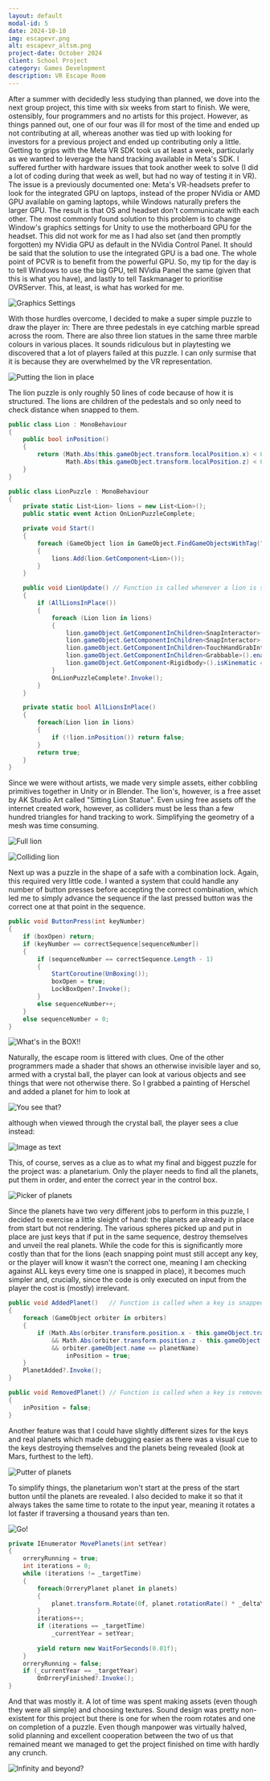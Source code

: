 ```yaml
---
layout: default
modal-id: 5
date: 2024-10-10
img: escapevr.png
alt: escapevr_altsm.png
project-date: October 2024
client: School Project
category: Games Development
description: VR Escape Room
---
```

After a summer with decidedly less studying than planned, we dove into the next group project,
this time with six weeks from start to finish. We were, ostensibly, four programmers and no
artists for this project. However, as things panned out, one of our four was ill for most of
the time and ended up not contributing at all, whereas another was tied up with looking for
investors for a previous project and ended up contributing only a little.
Getting to grips with the Meta VR SDK took us at least a week, particularly as we wanted to
leverage the hand tracking available in Meta's SDK. I suffered further with hardware issues
that took another week to solve (I did a lot of coding during that week as well, but had no
way of testing it in VR). The issue is a previously documented one: Meta's VR-headsets prefer
to look for the integrated GPU on laptops, instead of the proper NVidia or AMD GPU available
on gaming laptops, while Windows naturally prefers the larger GPU. The result is that OS and
headset don't communicate with each other. The most commonly found solution to this problem
is to change Window's graphics settings for Unity to use the motherboard GPU for the headset.
This did not work for me as I had also set (and then promptly forgotten) my NVidia GPU as
default in the NVidia Control Panel.
It should be said that the solution to use the integrated GPU is a bad one. The whole point of
PCVR is to benefit from the powerful GPU. So, my tip for the day is to tell Windows to use the
big GPU, tell NVidia Panel the same (given that this is what you have), and lastly to tell
Taskmanager to prioritise OVRServer. This, at least, is what has worked for me.
  
![Graphics Settings](img/portfolio/EscapeVR/settings.png "Make your PCVR graphics sing!")

With those hurdles overcome, I decided to make a super simple puzzle to draw the player in:
There are three pedestals in eye catching marble spread across the room. There are also three
lion statues in the same three marble colours in various places. It sounds ridiculous but in
playtesting we discovered that a lot of players failed at this puzzle. I can only surmise that
it is because they are overwhelmed by the VR representation.

![Putting the lion in place](img/portfolio/EscapeVR/lion.gif "Sit! Good cat.")

The lion puzzle is only roughly 50 lines of code because of how it is structured. The lions are
children of the pedestals and so only need to check distance when snapped to them.

````cs
public class Lion : MonoBehaviour
{
    public bool inPosition()
    {
        return (Math.Abs(this.gameObject.transform.localPosition.x) < 0.08f &&
                Math.Abs(this.gameObject.transform.localPosition.z) < 0.08f);
    }
}
````

````cs
public class LionPuzzle : MonoBehaviour
{
    private static List<Lion> lions = new List<Lion>();
    public static event Action OnLionPuzzleComplete;

    private void Start()
    {
        foreach (GameObject lion in GameObject.FindGameObjectsWithTag("Lion"))
        {
            lions.Add(lion.GetComponent<Lion>());
        }
    }

    public void LionUpdate() // Function is called whenever a lion is snapped to a pedestal
    {
        if (AllLionsInPlace())
        {
            foreach (Lion lion in lions)
            {
                lion.gameObject.GetComponentInChildren<SnapInteractor>().InjectOptionalTimeOutInteractable(null);
                lion.gameObject.GetComponentInChildren<SnapInteractor>().InjectOptionaTimeOut(0);
                lion.gameObject.GetComponentInChildren<TouchHandGrabInteractable>().enabled = false;
                lion.gameObject.GetComponentInChildren<Grabbable>().enabled = false;
                lion.gameObject.GetComponent<Rigidbody>().isKinematic = true;
            }
            OnLionPuzzleComplete?.Invoke();
        }
    }

    private static bool AllLionsInPlace()
    {
        foreach(Lion lion in lions)
        {
            if (!lion.inPosition()) return false;
        }
        return true;
    }
}
````

Since we were without artists, we made very simple assets, either cobbling primitives together
in Unity or in Blender. The lion's, however, is a free asset by AK Studio Art called "Sitting
Lion Statue". Even using free assets off the internet created work, however, as colliders must be
less than a few hundred triangles for hand tracking to work. Simplifying the geometry of a mesh
was time consuming.

![Full lion](img/portfolio/EscapeVR/lion.png "Geometry of a full spec kitty.")

![Colliding lion](img/portfolio/EscapeVR/lioncoll.png "Colliding with this one is SO much nicer.")

Next up was a puzzle in the shape of a safe with a combination lock. Again, this required very
little code. I wanted a system that could handle any number of button presses before accepting
the correct combination, which led me to simply advance the sequence if the last pressed button
was the correct one at that point in the sequence.
  
````cs
public void ButtonPress(int keyNumber)
{
    if (boxOpen) return;
    if (keyNumber == correctSequence[sequenceNumber])
    {
        if (sequenceNumber == correctSequence.Length - 1)
        {
            StartCoroutine(UnBoxing());
            boxOpen = true;
            LockBoxOpen?.Invoke();
        }
        else sequenceNumber++;
    }
    else sequenceNumber = 0;
}
````
  
![What's in the BOX!!](img/portfolio/EscapeVR/safe.gif "If only I could have made a gif that was infinitely long.")

Naturally, the escape room is littered with clues. One of the other programmers made a shader that
shows an otherwise invisible layer and so, armed with a crystal ball, the player can look at
various objects and see things that were not otherwise there. So I grabbed a painting of Herschel
and added a planet for him to look at

![You see that?](img/portfolio/EscapeVR/herschel.png "I swear, if you look at it long enough it seems to move!")

although when viewed through the crystal ball, the player sees a clue instead:

![Image as text](img/portfolio/EscapeVR/herschelclue.png "Oh, it all makes so much sense of a sudden.")

This, of course, serves as a clue as to what my final and biggest puzzle for the project was:
a planetarium. Only the player needs to find all the planets, put them in order, and enter the
correct year in the control box.

![Picker of planets](img/portfolio/EscapeVR/planet.gif "I found it. Can I keep it?")

Since the planets have two very different jobs to perform in this puzzle, I decided to exercise
a little sleight of hand: the planets are already in place from start but not rendering. The
various spheres picked up and put in place are just keys that if put in the same sequence, destroy
themselves and unveil the real planets. While the code for this is significantly more costly than
that for the lions (each snapping point must still accept any key, or the player will know it
wasn't the correct one, meaning I am checking against ALL keys every time one is snapped in place),
it becomes much simpler and, crucially, since the code is only executed on input from the player
the cost is (mostly) irrelevant.
  
````cs
public void AddedPlanet()   // Function is called when a key is snapped to an orbit
{
    foreach (GameObject orbiter in orbiters)
    {
        if (Math.Abs(orbiter.transform.position.x - this.gameObject.transform.GetChild(0).position.x) < marginOfError
            && Math.Abs(orbiter.transform.position.z - this.gameObject.transform.GetChild(0).position.z) < marginOfError
            && orbiter.gameObject.name == planetName)
                inPosition = true;
    }
    PlanetAdded?.Invoke();
}

public void RemovedPlanet() // Function is called when a key is removed from an orbit
{
    inPosition = false;
}
````

Another feature was that I could have slightly different sizes for the keys and real planets which
made debugging easier as there was a visual cue to the keys destroying themselves and the planets
being revealed (look at Mars, furthest to the left).
  
![Putter of planets](img/portfolio/EscapeVR/lastplanet.gif "Hey! Where did it go?")

To simplify things, the planetarium won't start at the press of the start button until the planets
are revealed. I also decided to make it so that it always takes the same time to rotate to the
input year, meaning it rotates a lot faster if traversing a thousand years than ten.
  
![Go!](img/portfolio/EscapeVR/frotation.gif "Spool up the FTL-draaaaooooMyGod!!")

````cs
private IEnumerator MovePlanets(int setYear)
{
    orreryRunning = true;
    int iterations = 0;
    while (iterations != _targetTime)
    {
        foreach(OrreryPlanet planet in planets)
        {
            planet.transform.Rotate(0f, planet.rotationRate() * _deltaYears / _targetTime, 0f, Space.Self);
        }
        iterations++;
        if (iterations == _targetTime)
            _currentYear = setYear;
        
        yield return new WaitForSeconds(0.01f);
    }
    orreryRunning = false;
    if (_currentYear == _targetYear)
        OnOrreryFinished?.Invoke();
}
````

And that was mostly it. A lot of time was spent making assets (even though they were all simple)
and choosing textures. Sound design was pretty non-existent for this project but there is one
for when the room rotates and one on completion of a puzzle. Even though manpower was virtually
halved, solid planning and excellent cooperation between the two of us that remained meant we
managed to get the project finished on time with hardly any crunch.
  
![Infinity and beyond?](img/portfolio/EscapeVR/end.gif "That isn't supposed to happen until 2025, what kind of lame game is this?")
